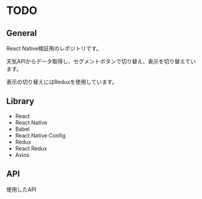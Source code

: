 # TODO



## General

React Native検証用のレポジトリです。

天気APIからデータ取得し、セグメントボタンで切り替え、表示を切り替えています。

表示の切り替えにはReduxを使用しています。



## Library

* React
* React Native
* Babel
* React Native Config
* Redux
* React Redux
* Axios

## API

使用したAPI

[Open Weather Map]: https://openweathermap.org/	"Open Weather Map"

